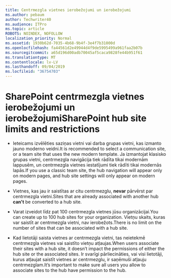```yaml
---
title: Centrmezgla vietnes ierobežojumi un ierobežojumi
ms.author: pebaum
author: Techwriter40
ms.audience: ITPro
ms.topic: article
ROBOTS: NOINDEX, NOFOLLOW
localization_priority: Normal
ms.assetid: 1930b62d-7035-4b68-9b4f-3e4f7b31000d
ms.openlocfilehash: fa44561d2e49944d4f9de5995499a961faa2b07b
ms.sourcegitcommit: a65d196d00adb70045af5caca9828fe44b951f61
ms.translationtype: MT
ms.contentlocale: lv-LV
ms.lasthandoff: 09/04/2019
ms.locfileid: "36754703"
---
```

# <a name="sharepoint-hub-site-limits-and-restrictions"></a><span data-ttu-id="2f8f1-102">SharePoint centrmezgla vietnes ierobežojumi un ierobežojumi</span><span class="sxs-lookup"><span data-stu-id="2f8f1-102">SharePoint hub site limits and restrictions</span></span>

- <span data-ttu-id="2f8f1-103">Ieteicams izvēlēties saziņas vietni vai darba grupas vietni, kas izmanto jauno moderno veidni.</span><span class="sxs-lookup"><span data-stu-id="2f8f1-103">It is recommended to select a communication site, or a team site that uses the new modern template.</span></span> <span data-ttu-id="2f8f1-104">Ja izmantojat klasisko grupas vietni, centrmezgla navigācija tiek rādīta tikai modernām lappusēm, un centrmezgla vietnes iestatījumi tiek rādīti tikai modernās lapās.</span><span class="sxs-lookup"><span data-stu-id="2f8f1-104">If you use a classic team site, the hub navigation will appear only on modern pages, and hub site settings will only appear on modern pages.</span></span>

- <span data-ttu-id="2f8f1-105">Vietnes, kas jau ir saistītas ar citu centrmezglu, **nevar** pārvērst par centrmezgla vietni.</span><span class="sxs-lookup"><span data-stu-id="2f8f1-105">Sites that are already associated with another hub **can't** be converted to a hub site.</span></span>

- <span data-ttu-id="2f8f1-106">Varat izveidot līdz pat 100 centrmezgla vietnes jūsu organizācijai.</span><span class="sxs-lookup"><span data-stu-id="2f8f1-106">You can create up to 100 hub sites for your organization.</span></span> <span data-ttu-id="2f8f1-107">Vietņu skaits, kuras var saistīt ar centrmezgla vietni, nav ierobežots.</span><span class="sxs-lookup"><span data-stu-id="2f8f1-107">There is no limit on the number of sites that can be associated with a hub site.</span></span>

- <span data-ttu-id="2f8f1-108">Kad lietotāji saista vietnes ar centrmezgla vietni, tas neietekmē centrmezgla vietnes vai saistīto vietņu atļaujas.</span><span class="sxs-lookup"><span data-stu-id="2f8f1-108">When users associate their sites with a hub site, it doesn’t impact the permissions of either the hub site or the associated sites.</span></span> <span data-ttu-id="2f8f1-109">Ir svarīgi pārliecināties, vai visi lietotāji, kurus atļaujat saistīt vietnes ar centrmezglu, ir saņēmuši atļauju centrmezglam.</span><span class="sxs-lookup"><span data-stu-id="2f8f1-109">It’s important to make sure all users you allow to associate sites to the hub have permission to the hub.</span></span>

